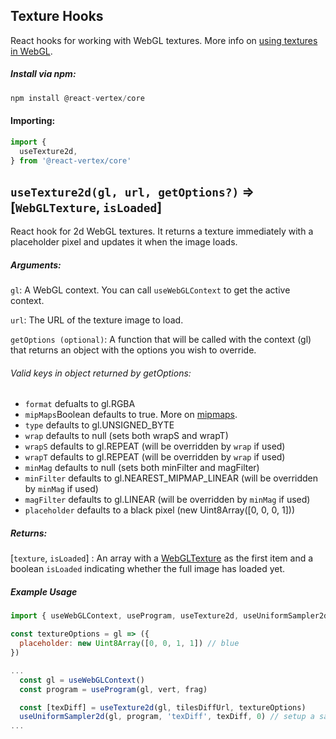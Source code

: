 ## Texture Hooks

React hooks for working with WebGL textures. More info on [using textures in WebGL](https://developer.mozilla.org/en-US/docs/Web/API/WebGL_API/Tutorial/Using_textures_in_WebGL).

##### Install via npm:
```js
npm install @react-vertex/core
```

#### Importing:

```js
import {
  useTexture2d,
} from '@react-vertex/core'
```

## `useTexture2d(gl, url, getOptions?)` => \[`WebGLTexture`, `isLoaded`\]

React hook for 2d WebGL textures. It returns a texture immediately with a placeholder pixel and updates it when the image loads.

##### Arguments:

`gl`: A WebGL context.  You can call `useWebGLContext` to get the active context. 

`url`: The URL of the texture image to load.

`getOptions (optional)`: A function that will be called with the context (gl) that returns an object with the options you wish to override.

###### Valid keys in object returned by getOptions:
  - `format` defualts to gl.RGBA
  - `mipMaps`Boolean defaults to true. More on [mipmaps](https://developer.mozilla.org/en-US/docs/Web/API/WebGLRenderingContext/generateMipmap).
  - `type` defaults to gl.UNSIGNED_BYTE
  - `wrap` defaults to null (sets both wrapS and wrapT)
  - `wrapS` defaults to gl.REPEAT (will be overridden by `wrap` if used)
  - `wrapT` defaults to gl.REPEAT (will be overridden by `wrap` if used)
  - `minMag` defaults to null (sets both minFilter and magFilter)
  - `minFilter` defaults to gl.NEAREST_MIPMAP_LINEAR (will be overridden by `minMag` if used)
  - `magFilter` defaults to gl.LINEAR (will be overridden by `minMag` if used)
  - `placeholder` defaults to a black pixel (new Uint8Array(\[0, 0, 0, 1\]))

##### Returns:

\[`texture`, `isLoaded`\] : An array with a [WebGLTexture](https://developer.mozilla.org/en-US/docs/Web/API/WebGLTexture) as the first item and a boolean `isLoaded` indicating whether the full image has loaded yet.

##### Example Usage

```js
import { useWebGLContext, useProgram, useTexture2d, useUniformSampler2d } from '@react-vertex/core'

const textureOptions = gl => ({
  placeholder: new Uint8Array([0, 0, 1, 1]) // blue
})

...
  const gl = useWebGLContext()
  const program = useProgram(gl, vert, frag)

  const [texDiff] = useTexture2d(gl, tilesDiffUrl, textureOptions)
  useUniformSampler2d(gl, program, 'texDiff', texDiff, 0) // setup a sampler uniform to read unit 0
...

```
